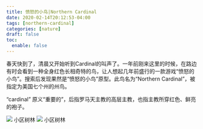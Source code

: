 ```yaml
---
title: 愤怒的小鸟|Northern Cardinal
date: 2020-02-14T20:12:53-04:00
tags: [northern-cardinal]
categories: [nature]
draft: false
toc:
  enable: false
---
```


春天快到了，清晨又开始听到Cardinal的叫声了。一年前刚来这里的时候，在路边有时会看到一种全身红色长相奇特的鸟，让人想起几年前盛行的一款游戏“愤怒的小鸟”。搜索后发现果然是“愤怒的小鸟”原型。此鸟名为“Northern Cardinal”，被指定为美国七个州的州鸟。

“cardinal” 原义“重要的”，后指罗马天主教的高层主教，也指主教所穿红色、鲜亮的袍子。

<img src="https://i.loli.net/2020/06/27/kQsVwZBdJqivuE5.jpg" />
小区树林

<img src="https://i.loli.net/2020/06/27/nPtvHBgfILkOXKa.jpg" />
小区树林

